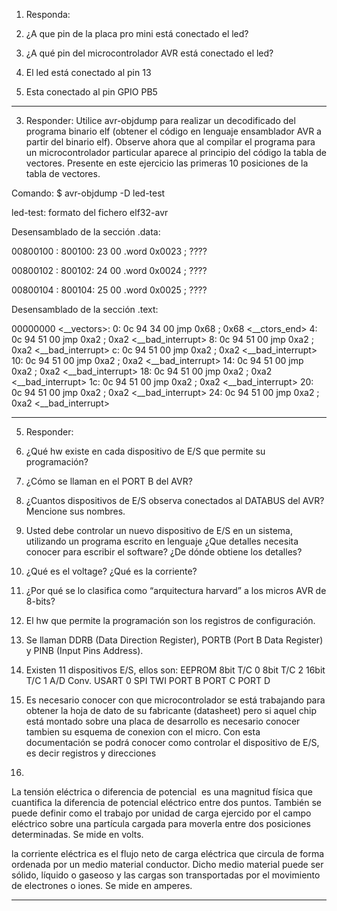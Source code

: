 
1. Responda:
1. ¿A que pin de la placa pro mini está conectado el led?
2. ¿A qué pin del microcontrolador AVR está conectado el led?

1. El led está conectado al pin 13
2. Esta conectado al pin GPIO PB5

-------------------------------------------------------------------------------------------------------------

3. Responder:
Utilice avr-objdump para realizar un decodificado del programa binario elf (obtener el código en lenguaje
ensamblador AVR a partir del binario elf). Observe ahora que al compilar el programa para un microcontrolador
particular aparece al principio del código la tabla de vectores.
Presente en este ejercicio las primeras 10 posiciones de la tabla de vectores.

Comando:
$ avr-objdump -D led-test



led-test:     formato del fichero elf32-avr


Desensamblado de la sección .data:

00800100 <PINB>:
  800100:	23 00       	.word	0x0023	; ????

00800102 <DDRB>:
  800102:	24 00       	.word	0x0024	; ????

00800104 <PORTB>:
  800104:	25 00       	.word	0x0025	; ????

Desensamblado de la sección .text:

00000000 <__vectors>:
   0:	0c 94 34 00 	jmp	0x68	; 0x68 <__ctors_end>
   4:	0c 94 51 00 	jmp	0xa2	; 0xa2 <__bad_interrupt>
   8:	0c 94 51 00 	jmp	0xa2	; 0xa2 <__bad_interrupt>
   c:	0c 94 51 00 	jmp	0xa2	; 0xa2 <__bad_interrupt>
  10:	0c 94 51 00 	jmp	0xa2	; 0xa2 <__bad_interrupt>
  14:	0c 94 51 00 	jmp	0xa2	; 0xa2 <__bad_interrupt>
  18:	0c 94 51 00 	jmp	0xa2	; 0xa2 <__bad_interrupt>
  1c:	0c 94 51 00 	jmp	0xa2	; 0xa2 <__bad_interrupt>
  20:	0c 94 51 00 	jmp	0xa2	; 0xa2 <__bad_interrupt>
  24:	0c 94 51 00 	jmp	0xa2	; 0xa2 <__bad_interrupt>


-------------------------------------------------------------------------------------------------------------

5. Responder:

1. ¿Qué hw existe en cada dispositivo de E/S que permite su programación?
2. ¿Cómo se llaman en el PORT B del AVR?
3. ¿Cuantos dispositivos de E/S observa conectados al DATABUS del AVR? Mencione sus nombres.
4. Usted debe controlar un nuevo dispositivo de E/S en un sistema, utilizando un programa escrito en lenguaje
¿Que detalles necesita conocer para escribir el software? ¿De dónde obtiene los detalles?
5. ¿Qué es el voltage? ¿Qué es la corriente?
6. ¿Por qué se lo clasifica como “arquitectura harvard” a los micros AVR de 8-bits?

1. El hw que permite la programación son los registros de configuración.
2. Se llaman DDRB (Data Direction Register), PORTB (Port B Data Register) y PINB (Input Pins Address).
3. Existen 11 dispositivos E/S, ellos son:
    EEPROM 
    8bit T/C 0 
    8bit T/C 2
    16bit T/C 1
    A/D Conv.
    USART 0
    SPI
    TWI
    PORT B 
    PORT C
    PORT D
4. Es necesario conocer con que microcontrolador se está trabajando para obtener la hoja de dato de su 
fabricante (datasheet) pero si aquel chip está montado sobre una placa de desarrollo es necesario conocer 
tambien su esquema de conexion con el micro. Con esta documentación se podrá conocer como controlar el 
dispositivo de E/S, es decir registros y direcciones


5. 
La tensión eléctrica o diferencia de potencial ​​ es una magnitud física que cuantifica la diferencia de 
potencial eléctrico entre dos puntos. También se puede definir como el trabajo por unidad de carga
ejercido por el campo eléctrico sobre una partícula cargada para moverla entre dos posiciones determinadas.
Se mide en volts.

la corriente eléctrica es el flujo neto de carga eléctrica que circula de forma ordenada por un medio
material conductor. Dicho medio material puede ser sólido, líquido o gaseoso y las cargas son transportadas
por el movimiento de electrones o iones. Se mide en amperes.





-------------------------------------------------------------------------------------------------------------






